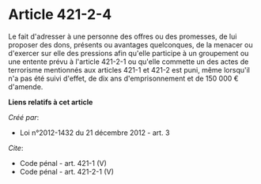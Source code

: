 # Article 421-2-4

Le fait d'adresser à une personne des offres ou des promesses, de lui proposer des dons, présents ou avantages quelconques,
de la menacer ou d'exercer sur elle des pressions afin qu'elle participe à un groupement ou une entente prévu à l'article
421-2-1 ou qu'elle commette un des actes de terrorisme mentionnés aux articles 421-1 et 421-2 est puni, même lorsqu'il n'a
pas été suivi d'effet, de dix ans d'emprisonnement et de 150 000 € d'amende.

**Liens relatifs à cet article**

_Créé par_:

  - Loi n°2012-1432 du 21 décembre 2012 - art. 3

_Cite_:

  - Code pénal - art. 421-1 (V)
  - Code pénal - art. 421-2-1 (V)
